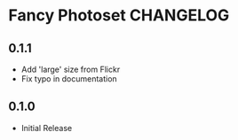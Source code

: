# Fancy Photoset CHANGELOG

## 0.1.1

* Add 'large' size from Flickr
* Fix typo in documentation

## 0.1.0

* Initial Release